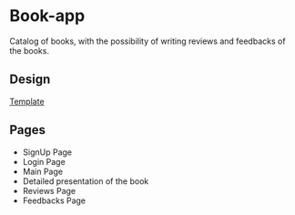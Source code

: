 # Book-app
Сatalog of books, with the possibility of writing reviews and feedbacks of the books.

## Design
[Template](https://www.figma.com/file/R3nOkgzVyqiHyA6BSBSsS1/Book-app?node-id=0%3A1)

## Pages
- SignUp Page
- Login Page
- Main Page
- Detailed presentation of the book
- Reviews Page
- Feedbacks Page

